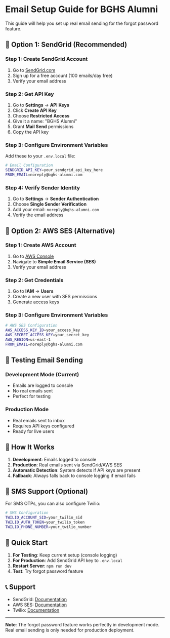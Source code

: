 # Email Setup Guide for BGHS Alumni

This guide will help you set up real email sending for the forgot password feature.

## 📧 **Option 1: SendGrid (Recommended)**

### Step 1: Create SendGrid Account
1. Go to [SendGrid.com](https://sendgrid.com)
2. Sign up for a free account (100 emails/day free)
3. Verify your email address

### Step 2: Get API Key
1. Go to **Settings** → **API Keys**
2. Click **Create API Key**
3. Choose **Restricted Access**
4. Give it a name: "BGHS Alumni"
5. Grant **Mail Send** permissions
6. Copy the API key

### Step 3: Configure Environment Variables
Add these to your `.env.local` file:

```bash
# Email Configuration
SENDGRID_API_KEY=your_sendgrid_api_key_here
FROM_EMAIL=noreply@bghs-alumni.com
```

### Step 4: Verify Sender Identity
1. Go to **Settings** → **Sender Authentication**
2. Choose **Single Sender Verification**
3. Add your email: `noreply@bghs-alumni.com`
4. Verify the email address

## 📧 **Option 2: AWS SES (Alternative)**

### Step 1: Create AWS Account
1. Go to [AWS Console](https://console.aws.amazon.com)
2. Navigate to **Simple Email Service (SES)**
3. Verify your email address

### Step 2: Get Credentials
1. Go to **IAM** → **Users**
2. Create a new user with SES permissions
3. Generate access keys

### Step 3: Configure Environment Variables
```bash
# AWS SES Configuration
AWS_ACCESS_KEY_ID=your_access_key
AWS_SECRET_ACCESS_KEY=your_secret_key
AWS_REGION=us-east-1
FROM_EMAIL=noreply@bghs-alumni.com
```

## 🧪 **Testing Email Sending**

### Development Mode (Current)
- Emails are logged to console
- No real emails sent
- Perfect for testing

### Production Mode
- Real emails sent to inbox
- Requires API keys configured
- Ready for live users

## 🔧 **How It Works**

1. **Development**: Emails logged to console
2. **Production**: Real emails sent via SendGrid/AWS SES
3. **Automatic Detection**: System detects if API keys are present
4. **Fallback**: Always falls back to console logging if email fails

## 📱 **SMS Support (Optional)**

For SMS OTPs, you can also configure Twilio:

```bash
# SMS Configuration
TWILIO_ACCOUNT_SID=your_twilio_sid
TWILIO_AUTH_TOKEN=your_twilio_token
TWILIO_PHONE_NUMBER=your_twilio_number
```

## 🚀 **Quick Start**

1. **For Testing**: Keep current setup (console logging)
2. **For Production**: Add SendGrid API key to `.env.local`
3. **Restart Server**: `npm run dev`
4. **Test**: Try forgot password feature

## 📞 **Support**

- SendGrid: [Documentation](https://docs.sendgrid.com)
- AWS SES: [Documentation](https://docs.aws.amazon.com/ses)
- Twilio: [Documentation](https://www.twilio.com/docs)

---

**Note**: The forgot password feature works perfectly in development mode. Real email sending is only needed for production deployment.
